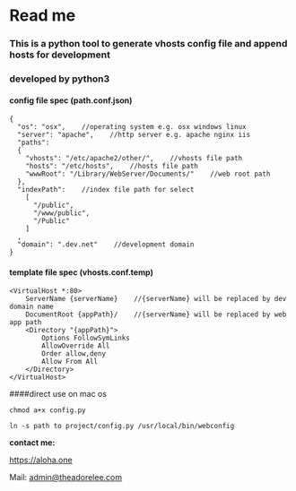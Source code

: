 # Read me
### This is a python tool to generate vhosts config file and append hosts for development
### developed by python3
#### config file spec (path.conf.json)

```
{
  "os": "osx",    //operating system e.g. osx windows linux
  "server": "apache",    //http server e.g. apache nginx iis
  "paths":
  {
    "vhosts": "/etc/apache2/other/",    //vhosts file path
    "hosts": "/etc/hosts",    //hosts file path
    "wwwRoot": "/Library/WebServer/Documents/"    //web root path
  },
  "indexPath":    //index file path for select
    [
      "/public",
      "/www/public",
      "/Public"
    ]
  ,
  "domain": ".dev.net"    //development domain
}
```
#### template file spec (vhosts.conf.temp)

```
<VirtualHost *:80>
    ServerName {serverName}    //{serverName} will be replaced by dev domain name
    DocumentRoot {appPath}/    //{serverName} will be replaced by web app path
    <Directory "{appPath}">
        Options FollowSymLinks
        AllowOverride All
        Order allow,deny
        Allow From All
    </Directory>
</VirtualHost>
```

####direct use on mac os

`chmod a+x config.py`

`ln -s path to project/config.py /usr/local/bin/webconfig`

**contact me:**

https://aloha.one

Mail: admin@theadorelee.com


